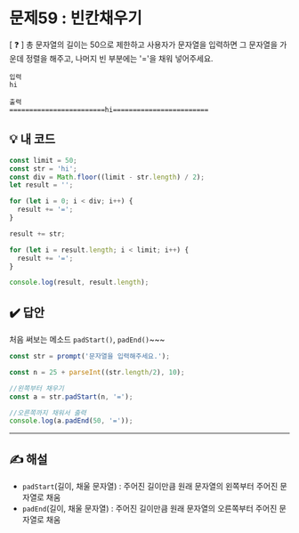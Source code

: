 # 문제59 : 빈칸채우기

[ ❓ ] 총 문자열의 길이는 50으로 제한하고 사용자가 문자열을 입력하면 그 문자열을 가운데 정렬을 해주고, 나머지 빈 부분에는 '='을 채워 넣어주세요.

```
입력
hi

출력
========================hi========================
```


## 💡 내 코드
```js
const limit = 50;
const str = 'hi';
const div = Math.floor((limit - str.length) / 2);
let result = '';

for (let i = 0; i < div; i++) {
  result += '=';
}

result += str;

for (let i = result.length; i < limit; i++) {
  result += '=';
}

console.log(result, result.length);
```

## ✔️ 답안
처음 써보는 메소드 `padStart()`, `padEnd()`~~~ 

```js
const str = prompt('문자열을 입력해주세요.');

const n = 25 + parseInt((str.length/2), 10);

//왼쪽부터 채우기
const a = str.padStart(n, '='); 

//오른쪽까지 채워서 출력
console.log(a.padEnd(50, '='));
```

---
## ✍ 해설
- `padStart`(길이, 채울 문자열) : 주어진 길이만큼 원래 문자열의 왼쪽부터 주어진 문자열로 채움
- `padEnd`(길이, 채울 문자열) : 주어진 길이만큼 원래 문자열의 오른쪽부터 주어진 문자열로 채움


    
